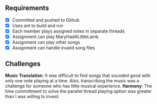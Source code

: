 
## Requirements
- [x] Committed and pushed to Github
- [x] Uses ant to build and run
- [x] Each member plays assigned notes in separate threads
- [x] Assignment can play MaryHadALittleLamb
- [x] Assignment can play other songs
- [x] Assignment can handle invalid song files

## Challenges
**Music Translation**: It was difficult to find songs that sounded good with only one note playing at a time. Also, transcribing the music was a challenge for someone who has little musical experience. 
**Harmony**: The time committment to solve the parallel thread playing option was greater than I was willing to invest. 